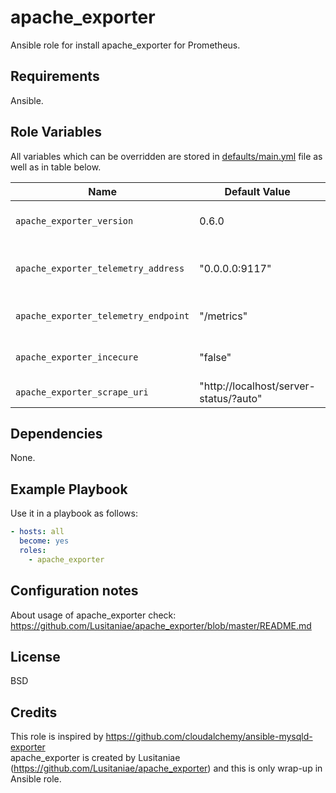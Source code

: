 apache_exporter
===============

Ansible role for install apache_exporter for Prometheus.

Requirements
------------

Ansible.

Role Variables
--------------

All variables which can be overridden are stored in [defaults/main.yml](defaults/main.yml) file as well as in table below.

| Name           | Default Value | Description                        |
| -------------- | ------------- | -----------------------------------|
| `apache_exporter_version` | 0.6.0 | apache_exporter package version. |
| `apache_exporter_telemetry_address` | "0.0.0.0:9117" | Address on which apache_exporter will listen |
| `apache_exporter_telemetry_endpoint` | "/metrics" | Path under which to expose metrics |
| `apache_exporter_incecure` | "false" | Ignore server certificate if using HTTPS |
| `apache_exporter_scrape_uri` | "http://localhost/server-status/?auto" | URI to apache stub status page |

Dependencies
------------

None.

Example Playbook
----------------

Use it in a playbook as follows:

```yaml
- hosts: all
  become: yes
  roles:
    - apache_exporter
```

Configuration notes
-------------------

About usage of apache_exporter check:  
https://github.com/Lusitaniae/apache_exporter/blob/master/README.md

License
-------

BSD

Credits
-------

This role is inspired by https://github.com/cloudalchemy/ansible-mysqld-exporter  
apache_exporter is created by Lusitaniae (https://github.com/Lusitaniae/apache_exporter) and this is only wrap-up in Ansible role.
